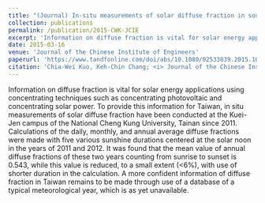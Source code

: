 ```yaml
---
title: "(Journal) In-situ measurements of solar diffuse fraction in southern Taiwan"
collection: publications
permalink: /publication/2015-CWK-JCIE
excerpt: 'Information on diffuse fraction is vital for solar energy applications using concentrating techniques such as concentrating photovoltaic and concentrating solar power. To provide this information for Taiwan, in situ measurements of solar diffuse fraction have been conducted at the Kuei-Jen campus of the National Cheng Kung University, Tainan since 2011. Calculations of the daily, monthly, and annual average diffuse fractions were made with five various sunshine durations...'
date: 2015-03-16
venue: 'Journal of the Chinese Institute of Engineers'
paperurl: 'https://www.tandfonline.com/doi/abs/10.1080/02533839.2015.1016880?journalCode=tcie20'
citation: 'Chia-Wei Kuo, Keh-Chin Chang; <i> Journal of the Chinese Institute of Engineers</i>. 38:6, 723-730, 2015.'
---
```

Information on diffuse fraction is vital for solar energy applications using concentrating techniques such as concentrating photovoltaic and concentrating solar power. To provide this information for Taiwan, in situ measurements of solar diffuse fraction have been conducted at the Kuei-Jen campus of the National Cheng Kung University, Tainan since 2011. Calculations of the daily, monthly, and annual average diffuse fractions were made with five various sunshine durations centered at the solar noon in the years of 2011 and 2012. It was found that the mean value of annual diffuse fractions of these two years counting from sunrise to sunset is 0.543, while this value is reduced, to a small extent (<6%), with use of shorter duration in the calculation. A more confident information of diffuse fraction in Taiwan remains to be made through use of a database of a typical meteorological year, which is as yet unavailable.
